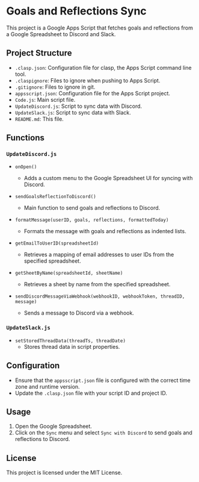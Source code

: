 # Goals and Reflections Sync

This project is a Google Apps Script that fetches goals and reflections from a Google Spreadsheet to Discord and Slack.

## Project Structure

- `.clasp.json`: Configuration file for clasp, the Apps Script command line tool.
- `.claspignore`: Files to ignore when pushing to Apps Script.
- `.gitignore`: Files to ignore in git.
- `appsscript.json`: Configuration file for the Apps Script project.
- `Code.js`: Main script file.
- `UpdateDiscord.js`: Script to sync data with Discord.
- `UpdateSlack.js`: Script to sync data with Slack.
- `README.md`: This file.

## Functions

### `UpdateDiscord.js`

- `onOpen()`
    - Adds a custom menu to the Google Spreadsheet UI for syncing with Discord.

- `sendGoalsReflectionToDiscord()`
    - Main function to send goals and reflections to Discord.

- `formatMessage(userID, goals, reflections, formattedToday)`
    - Formats the message with goals and reflections as indented lists.

- `getEmailToUserID(spreadsheetId)`
    - Retrieves a mapping of email addresses to user IDs from the specified spreadsheet.

- `getSheetByName(spreadsheetId, sheetName)`
    - Retrieves a sheet by name from the specified spreadsheet.

- `sendDiscordMessageViaWebhook(webhookID, webhookToken, threadID, message)`
    - Sends a message to Discord via a webhook.

### `UpdateSlack.js`

- `setStoredThreadData(threadTs, threadDate)`
    - Stores thread data in script properties.

## Configuration

- Ensure that the `appsscript.json` file is configured with the correct time zone and runtime version.
- Update the `.clasp.json` file with your script ID and project ID.

## Usage

1. Open the Google Spreadsheet.
2. Click on the `Sync` menu and select `Sync with Discord` to send goals and reflections to Discord.

## License

This project is licensed under the MIT License.